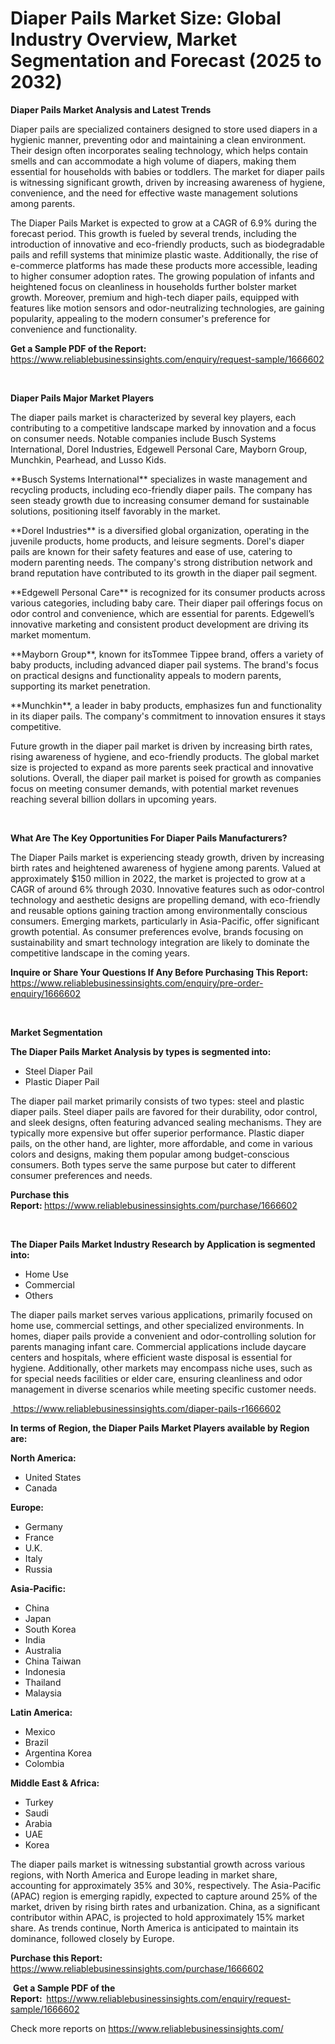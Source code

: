 <p><h1>Diaper Pails Market Size: Global Industry Overview, Market Segmentation and Forecast (2025 to 2032)</h1></p><p><strong>Diaper Pails Market Analysis and Latest Trends</strong></p>
<p><p>Diaper pails are specialized containers designed to store used diapers in a hygienic manner, preventing odor and maintaining a clean environment. Their design often incorporates sealing technology, which helps contain smells and can accommodate a high volume of diapers, making them essential for households with babies or toddlers. The market for diaper pails is witnessing significant growth, driven by increasing awareness of hygiene, convenience, and the need for effective waste management solutions among parents.</p><p>The Diaper Pails Market is expected to grow at a CAGR of 6.9% during the forecast period. This growth is fueled by several trends, including the introduction of innovative and eco-friendly products, such as biodegradable pails and refill systems that minimize plastic waste. Additionally, the rise of e-commerce platforms has made these products more accessible, leading to higher consumer adoption rates. The growing population of infants and heightened focus on cleanliness in households further bolster market growth. Moreover, premium and high-tech diaper pails, equipped with features like motion sensors and odor-neutralizing technologies, are gaining popularity, appealing to the modern consumer's preference for convenience and functionality.</p></p>
<p><strong>Get a Sample PDF of the Report:&nbsp;</strong> <a href="https://www.reliablebusinessinsights.com/enquiry/request-sample/1666602?utm_campaign=3269&utm_medium=2&utm_source=Github&utm_content=ia&utm_term=06032025&utm_id=diaper-pails">https://www.reliablebusinessinsights.com/enquiry/request-sample/1666602</a></p>
<p>&nbsp;</p>
<p><strong>Diaper Pails Major Market Players</strong></p>
<p><p>The diaper pails market is characterized by several key players, each contributing to a competitive landscape marked by innovation and a focus on consumer needs. Notable companies include Busch Systems International, Dorel Industries, Edgewell Personal Care, Mayborn Group, Munchkin, Pearhead, and Lusso Kids.</p><p>**Busch Systems International** specializes in waste management and recycling products, including eco-friendly diaper pails. The company has seen steady growth due to increasing consumer demand for sustainable solutions, positioning itself favorably in the market.</p><p>**Dorel Industries** is a diversified global organization, operating in the juvenile products, home products, and leisure segments. Dorel's diaper pails are known for their safety features and ease of use, catering to modern parenting needs. The company's strong distribution network and brand reputation have contributed to its growth in the diaper pail segment.</p><p>**Edgewell Personal Care** is recognized for its consumer products across various categories, including baby care. Their diaper pail offerings focus on odor control and convenience, which are essential for parents. Edgewell’s innovative marketing and consistent product development are driving its market momentum.</p><p>**Mayborn Group**, known for itsTommee Tippee brand, offers a variety of baby products, including advanced diaper pail systems. The brand's focus on practical designs and functionality appeals to modern parents, supporting its market penetration.</p><p>**Munchkin**, a leader in baby products, emphasizes fun and functionality in its diaper pails. The company's commitment to innovation ensures it stays competitive.</p><p>Future growth in the diaper pail market is driven by increasing birth rates, rising awareness of hygiene, and eco-friendly products. The global market size is projected to expand as more parents seek practical and innovative solutions. Overall, the diaper pail market is poised for growth as companies focus on meeting consumer demands, with potential market revenues reaching several billion dollars in upcoming years.</p></p>
<p>&nbsp;</p>
<p><strong>What Are The Key Opportunities For Diaper Pails Manufacturers?</strong></p>
<p><p>The Diaper Pails market is experiencing steady growth, driven by increasing birth rates and heightened awareness of hygiene among parents. Valued at approximately $150 million in 2022, the market is projected to grow at a CAGR of around 6% through 2030. Innovative features such as odor-control technology and aesthetic designs are propelling demand, with eco-friendly and reusable options gaining traction among environmentally conscious consumers. Emerging markets, particularly in Asia-Pacific, offer significant growth potential. As consumer preferences evolve, brands focusing on sustainability and smart technology integration are likely to dominate the competitive landscape in the coming years.</p></p>
<p><strong>Inquire or Share Your Questions If Any Before Purchasing This Report:</strong> <a href="https://www.reliablebusinessinsights.com/enquiry/pre-order-enquiry/1666602?utm_campaign=3269&utm_medium=2&utm_source=Github&utm_content=ia&utm_term=06032025&utm_id=diaper-pails">https://www.reliablebusinessinsights.com/enquiry/pre-order-enquiry/1666602</a></p>
<p>&nbsp;</p>
<p><strong>Market Segmentation</strong></p>
<p><strong>The Diaper Pails Market Analysis by types is segmented into:</strong></p>
<p><ul><li>Steel Diaper Pail</li><li>Plastic Diaper Pail</li></ul></p>
<p><p>The diaper pail market primarily consists of two types: steel and plastic diaper pails. Steel diaper pails are favored for their durability, odor control, and sleek designs, often featuring advanced sealing mechanisms. They are typically more expensive but offer superior performance. Plastic diaper pails, on the other hand, are lighter, more affordable, and come in various colors and designs, making them popular among budget-conscious consumers. Both types serve the same purpose but cater to different consumer preferences and needs.</p></p>
<p><strong>Purchase this Report:&nbsp;</strong><a href="https://www.reliablebusinessinsights.com/purchase/1666602?utm_campaign=3269&utm_medium=2&utm_source=Github&utm_content=ia&utm_term=06032025&utm_id=diaper-pails">https://www.reliablebusinessinsights.com/purchase/1666602</a></p>
<p>&nbsp;</p>
<p><strong>The Diaper Pails Market Industry Research by Application is segmented into:</strong></p>
<p><ul><li>Home Use</li><li>Commercial</li><li>Others</li></ul></p>
<p><p>The diaper pails market serves various applications, primarily focused on home use, commercial settings, and other specialized environments. In homes, diaper pails provide a convenient and odor-controlling solution for parents managing infant care. Commercial applications include daycare centers and hospitals, where efficient waste disposal is essential for hygiene. Additionally, other markets may encompass niche uses, such as for special needs facilities or elder care, ensuring cleanliness and odor management in diverse scenarios while meeting specific customer needs.</p></p>
<p><a href="https://www.reliablebusinessinsights.com/diaper-pails-r1666602?utm_campaign=3269&utm_medium=2&utm_source=Github&utm_content=ia&utm_term=06032025&utm_id=diaper-pails">&nbsp;https://www.reliablebusinessinsights.com/diaper-pails-r1666602</a></p>
<p><strong>In terms of Region, the Diaper Pails Market Players available by Region are:</strong></p>
<p>
    <p> <strong> North America: </strong>
        <ul>
            <li>United States</li>
            <li>Canada</li>
        </ul>
        </p> 
    <p> <strong> Europe: </strong>
        <ul>
            <li>Germany</li>
            <li>France</li>
            <li>U.K.</li>
            <li>Italy</li>
            <li>Russia</li>
        </ul>
        </p> 
    <p> <strong> Asia-Pacific: </strong>
        <ul>
            <li>China</li>
            <li>Japan</li>
            <li>South Korea</li>
            <li>India</li>
            <li>Australia</li>
            <li>China Taiwan</li>
            <li>Indonesia</li>
            <li>Thailand</li>
            <li>Malaysia</li>
        </ul>
        </p> 
    <p> <strong> Latin America: </strong>
        <ul>
            <li>Mexico</li>
            <li>Brazil</li>
            <li>Argentina Korea</li>
            <li>Colombia</li>
        </ul>
        </p> 
    <p> <strong> Middle East & Africa: </strong>
        <ul>
            <li>Turkey</li>
            <li>Saudi</li>
            <li>Arabia</li>
            <li>UAE</li>
            <li>Korea</li>
        </ul>
    </p>
    </p>
<p><p>The diaper pails market is witnessing substantial growth across various regions, with North America and Europe leading in market share, accounting for approximately 35% and 30%, respectively. The Asia-Pacific (APAC) region is emerging rapidly, expected to capture around 25% of the market, driven by rising birth rates and urbanization. China, as a significant contributor within APAC, is projected to hold approximately 15% market share. As trends continue, North America is anticipated to maintain its dominance, followed closely by Europe.</p></p>
<p><strong>Purchase this Report: </strong><a href="https://www.reliablebusinessinsights.com/purchase/1666602?utm_campaign=3269&utm_medium=2&utm_source=Github&utm_content=ia&utm_term=06032025&utm_id=diaper-pails">https://www.reliablebusinessinsights.com/purchase/1666602</a></p>
<p>&nbsp;<strong>Get a Sample PDF of the Report:&nbsp;&nbsp;</strong><a href="https://www.reliablebusinessinsights.com/enquiry/request-sample/1666602?utm_campaign=3269&utm_medium=2&utm_source=Github&utm_content=ia&utm_term=06032025&utm_id=diaper-pails">https://www.reliablebusinessinsights.com/enquiry/request-sample/1666602</a></p>
<p><strong></strong></p>
<p>Check more reports on <a href="https://www.reliablebusinessinsights.com/?utm_campaign=3269&utm_medium=2&utm_source=Github&utm_content=ia&utm_term=06032025&utm_id=diaper-pails">https://www.reliablebusinessinsights.com/</a></p>